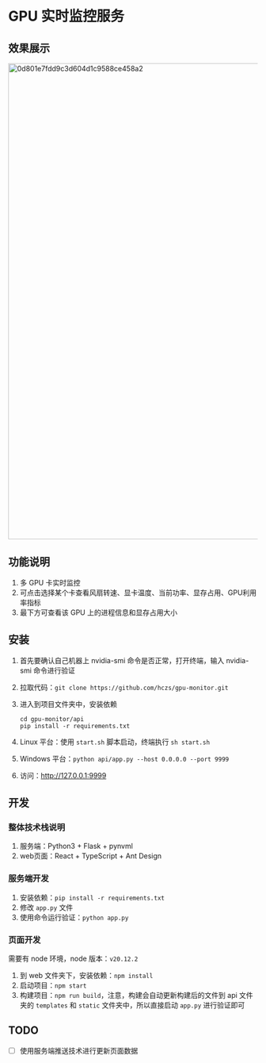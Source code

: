# GPU 实时监控服务

## 效果展示
<img width="960" alt="0d801e7fdd9c3d604d1c9588ce458a2" src="https://github.com/hczs/gpu-monitor/assets/43227582/879f1697-064c-4733-b622-9af6b918fc2c">

## 功能说明
1. 多 GPU 卡实时监控
2. 可点击选择某个卡查看风扇转速、显卡温度、当前功率、显存占用、GPU利用率指标
3. 最下方可查看该 GPU 上的进程信息和显存占用大小

## 安装
1. 首先要确认自己机器上 nvidia-smi 命令是否正常，打开终端，输入 nvidia-smi 命令进行验证

2. 拉取代码：`git clone https://github.com/hczs/gpu-monitor.git`

3. 进入到项目文件夹中，安装依赖

   ```shell
   cd gpu-monitor/api
   pip install -r requirements.txt 
   ```

4. Linux 平台：使用 `start.sh` 脚本启动，终端执行 `sh start.sh` 

5. Windows 平台：`python api/app.py --host 0.0.0.0 --port 9999`

6. 访问：http://127.0.0.1:9999

## 开发

### 整体技术栈说明
1. 服务端：Python3 + Flask + pynvml
2. web页面：React + TypeScript + Ant Design

### 服务端开发

1. 安装依赖：`pip install -r requirements.txt `
2. 修改 `app.py` 文件
3. 使用命令运行验证：`python app.py`

### 页面开发

需要有 node 环境，node 版本：`v20.12.2`
1. 到 web 文件夹下，安装依赖：`npm install`
2. 启动项目：`npm start`
3. 构建项目：`npm run build`，注意，构建会自动更新构建后的文件到 api 文件夹的 `templates` 和 `static` 文件夹中，所以直接启动 `app.py` 进行验证即可

## TODO
- [ ] 使用服务端推送技术进行更新页面数据

